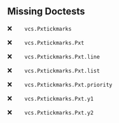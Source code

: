 Missing Doctests
----------------
:x:```    vcs.Pxtickmarks```

:x:```    vcs.Pxtickmarks.Pxt```

:x:```    vcs.Pxtickmarks.Pxt.line```

:x:```    vcs.Pxtickmarks.Pxt.list```

:x:```    vcs.Pxtickmarks.Pxt.priority```

:x:```    vcs.Pxtickmarks.Pxt.y1```

:x:```    vcs.Pxtickmarks.Pxt.y2```

